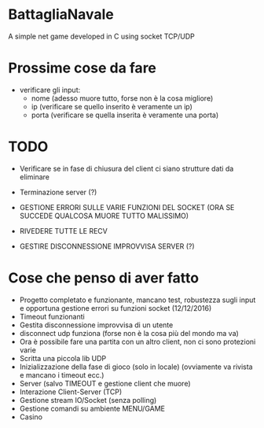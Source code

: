 # BattagliaNavale
A simple net game developed in C using socket TCP/UDP

# Prossime cose da fare
- verificare gli input:
  - nome (adesso muore tutto, forse non è la cosa migliore)
  - ip (verificare se quello inserito è veramente un ip)
  - porta (verificare se quella inserita è veramente una porta)


# TODO
- Verificare se in fase di chiusura del client ci siano strutture dati da eliminare
- Terminazione server (?)

- GESTIONE ERRORI SULLE VARIE FUNZIONI DEL SOCKET (ORA SE SUCCEDE QUALCOSA MUORE TUTTO MALISSIMO)
- RIVEDERE TUTTE LE RECV
- GESTIRE DISCONNESSIONE IMPROVVISA SERVER (?)

# Cose che penso di aver fatto
- Progetto completato e funzionante, mancano test, robustezza sugli input e opportuna gestione errori su funzioni socket (12/12/2016)
- Timeout funzionanti
- Gestita disconnessione improvvisa di un utente
- disconnect udp funziona (forse non è la cosa più del mondo ma va)
- Ora è possibile fare una partita con un altro client, non ci sono protezioni varie
- Scritta una piccola lib UDP
- Inizializzazione della fase di gioco (solo in locale) (ovviamente va rivista e mancano i timeout ecc.)
- Server (salvo TIMEOUT e gestione client che muore)
- Interazione Client-Server (TCP)
- Gestione stream IO/Socket (senza polling)
- Gestione comandi su ambiente MENU/GAME
- Casino
